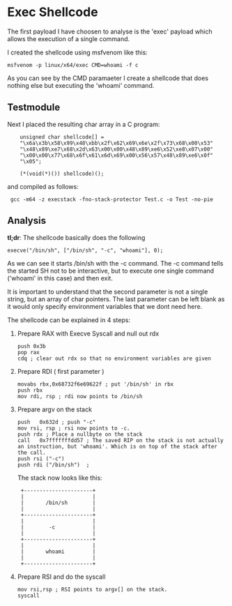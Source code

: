 # Exec Shellcode
The first payload I have choosen to analyse is the 'exec' payload which allows the execution of a single command.

I created the shellcode using msfvenom like this:
```
msfvenom -p linux/x64/exec CMD=whoami -f c
```

As you can see by the CMD paramaeter I create a shellcode that does nothing else but executing the 'whoami' command.

## Testmodule
Next I placed the resulting char array in a C program:

```
    unsigned char shellcode[] =
    "\x6a\x3b\x58\x99\x48\xbb\x2f\x62\x69\x6e\x2f\x73\x68\x00\x53"
    "\x48\x89\xe7\x68\x2d\x63\x00\x00\x48\x89\xe6\x52\xe8\x07\x00"
    "\x00\x00\x77\x68\x6f\x61\x6d\x69\x00\x56\x57\x48\x89\xe6\x0f"
    "\x05";

    (*(void(*)()) shellcode)();
```

and compiled as follows:

```
 gcc -m64 -z execstack -fno-stack-protector Test.c -o Test -no-pie
```

## Analysis
 **tl;dr**: The shellcode basically does the following

 ```
 execve("/bin/sh", ["/bin/sh", "-c", "whoami"], 0);
 ```
    
 As we can see it starts /bin/sh with the -c command. The -c command tells the started SH not to be interactive, but to execute one single command ('whoami' in this case) and then exit.

It is important to understand that the second parameter is not a single string, but an array of  char pointers. The last parameter can be left blank as it would only specify environment variables that we dont need here.

The shellcode can be explained in 4 steps:

 1. Prepare RAX with Execve Syscall and null out rdx
     ```
     push 0x3b 
     pop rax
     cdq ; clear out rdx so that no environment variables are given
     ```

 2. Prepare RDI ( first parameter )
     ```
     movabs rbx,0x68732f6e69622f ; put '/bin/sh' in rbx
     push rbx
     mov rdi, rsp ; rdi now points to /bin/sh
     ```

3. Prepare argv on the stack
    ```
    push   0x632d ; push "-c"
    mov rsi, rsp ; rsi now points to -c.
    push rdx ; Place a nullbyte on the stack
    call   0x7fffffffdd57 ; The saved RIP on the stack is not actually an instruction, but 'whoami'. Which is on top of the stack after the call.
    push rsi ("-c")
    push rdi ("/bin/sh")  ; 
    ```
   
   The stack now looks like this:
   ```
    +----------------------+
    |                      |
    |       /bin/sh        |
    |                      |
    +----------------------+
    |                      |
    |        -c            |
    |                      |
    +----------------------+
    |                      |
    |       whoami         |
    |                      |
    +----------------------+
   ```



4. Prepare RSI and do the syscall
    
    ```
    mov rsi,rsp ; RSI points to argv[] on the stack.
    syscall
    ```

